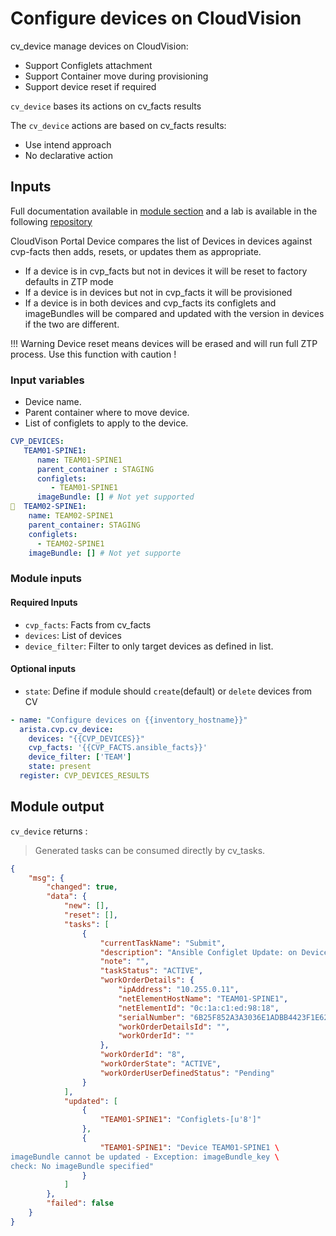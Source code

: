 # Configure devices on CloudVision

cv_device manage devices on CloudVision:

- Support Configlets attachment
- Support Container move during provisioning
- Support device reset if required

`cv_device` bases its actions on cv_facts results

The `cv_device` actions are based on cv_facts results:

- Use intend approach
- No declarative action

## Inputs

Full documentation available in [module section](../../modules/cv_container.rst.md) and a lab is available in the following [repository](https://github.com/arista-netdevops-community/ansible-cvp-avd-toi)

CloudVison Portal Device compares the list of Devices in devices against cvp-facts then adds, resets, or updates them as appropriate.

- If a device is in cvp_facts but not in devices it will be reset to factory defaults in ZTP mode
- If a device is in devices but not in cvp_facts it will be provisioned
- If a device is in both devices and cvp_facts its configlets and imageBundles will be compared and updated with the version in devices if the two are different.


!!! Warning
    Device reset means devices will be erased and will run full ZTP process. Use this function with caution !

### Input variables

- Device name.
- Parent container where to move device.
- List of configlets to apply to the device.

```yaml
CVP_DEVICES:
   TEAM01-SPINE1:
      name: TEAM01-SPINE1
      parent_container : STAGING
      configlets:
         - TEAM01-SPINE1
      imageBundle: [] # Not yet supported
  TEAM02-SPINE1:
    name: TEAM02-SPINE1
    parent_container: STAGING
    configlets:
      - TEAM02-SPINE1
    imageBundle: [] # Not yet supporte
```

### Module inputs

#### Required Inputs

- `cvp_facts`: Facts from cv_facts
- `devices`: List of devices
- `device_filter`: Filter to only target devices as defined in list.

#### Optional inputs

- `state`: Define if module should `create`(default) or `delete` devices from CV

```yaml
- name: "Configure devices on {{inventory_hostname}}"
  arista.cvp.cv_device:
    devices: "{{CVP_DEVICES}}"
    cvp_facts: '{{CVP_FACTS.ansible_facts}}'
    device_filter: ['TEAM']
    state: present
  register: CVP_DEVICES_RESULTS
```

## Module output

`cv_device` returns :

> Generated tasks can be consumed directly by cv_tasks.

```json
{
    "msg": {
        "changed": true,
        "data": {
            "new": [],
            "reset": [],
            "tasks": [
                {
                    "currentTaskName": "Submit",
                    "description": "Ansible Configlet Update: on Device TEAM01-SPINE1",
                    "note": "",
                    "taskStatus": "ACTIVE",
                    "workOrderDetails": {
                        "ipAddress": "10.255.0.11",
                        "netElementHostName": "TEAM01-SPINE1",
                        "netElementId": "0c:1a:c1:ed:98:18",
                        "serialNumber": "6B25F852A3A3036E1ADBB4423F1E62EF",
                        "workOrderDetailsId": "",
                        "workOrderId": ""
                    },
                    "workOrderId": "8",
                    "workOrderState": "ACTIVE",
                    "workOrderUserDefinedStatus": "Pending"
                }
            ],
            "updated": [
                {
                    "TEAM01-SPINE1": "Configlets-[u'8']"
                },
                {
                    "TEAM01-SPINE1": "Device TEAM01-SPINE1 \
imageBundle cannot be updated - Exception: imageBundle_key \
check: No imageBundle specified"
                }
            ]
        },
        "failed": false
    }
}
```
